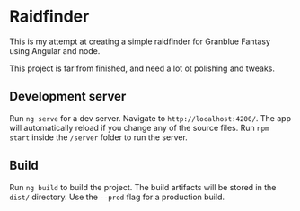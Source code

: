 # Raidfinder

This is my attempt at creating a simple raidfinder for Granblue Fantasy using Angular and node.

This project is far from finished, and need a lot ot polishing and tweaks.

## Development server

Run `ng serve` for a dev server. Navigate to `http://localhost:4200/`. The app will automatically reload if you change any of the source files.
Run `npm start` inside the `/server` folder to run the server.

## Build

Run `ng build` to build the project. The build artifacts will be stored in the `dist/` directory. Use the `--prod` flag for a production build.
